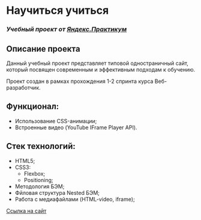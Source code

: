 # Научиться учиться
### *Учебный проект от [Яндекс.Практикум](https://practicum.yandex.ru/web/)*

## Описание проекта
Данный учебный проект представляет типовой одностраничный сайт, который посвящен современным и эффективным подходам к обучению.

Проект создан в рамках прохождения 1-2 спринта курса Веб-разработчик.

## Функционал:
- Использование CSS-анимации;
- Встроенные видео (YouTube IFrame Player API).

## Стек технологий:
- HTML5;
- CSS3:
  - Flexbox;
  - Positioning;
- Методология БЭМ;
- Фйловая структура Nested БЭМ;
- Работа с медиафайлами (HTML-video, iframe);

[Ссылка на сайт](https://elwoode.github.io/how-to-learn/)
